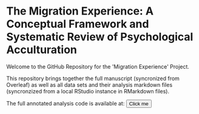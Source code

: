 # The Migration Experience: A Conceptual Framework and Systematic Review of Psychological Acculturation

Welcome to the GitHub Repository for the 'Migration Experience' Project.

This repository brings together the full manuscript (syncronized from Overleaf) as well as all data sets and their analysis markdown files (syncronzized from a local RStudio instance in RMarkdown files).

The full annotated analysis code is available at: <button name="button" onclick="http://www.google.com">Click me</button>
